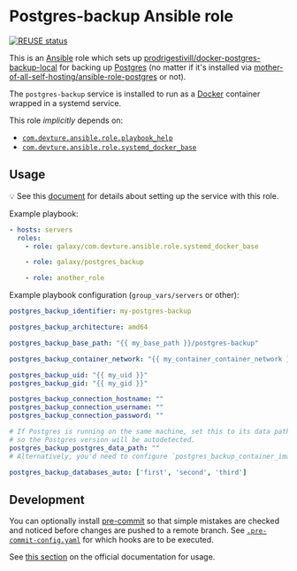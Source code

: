 <!--
SPDX-FileCopyrightText: 2022-2024 Slavi Pantaleev

SPDX-License-Identifier: AGPL-3.0-or-later
-->

# Postgres-backup Ansible role

[![REUSE status](https://api.reuse.software/badge/github.com/mother-of-all-self-hosting/ansible-role-postgres-backup)](https://api.reuse.software/info/github.com/mother-of-all-self-hosting/ansible-role-postgres-backup)

This is an [Ansible](https://www.ansible.com/) role which sets up [prodrigestivill/docker-postgres-backup-local](https://github.com/prodrigestivill/docker-postgres-backup-local) for backing up [Postgres](https://www.postgresql.org/) (no matter if it's installed via [mother-of-all-self-hosting/ansible-role-postgres](https://github.com/mother-of-all-self-hosting/ansible-role-postgres) or not).

The `postgres-backup` service is installed to run as a [Docker](https://www.docker.com/) container wrapped in a systemd service.

This role *implicitly* depends on:

- [`com.devture.ansible.role.playbook_help`](https://github.com/devture/com.devture.ansible.role.playbook_help)
- [`com.devture.ansible.role.systemd_docker_base`](https://github.com/devture/com.devture.ansible.role.systemd_docker_base)

## Usage

💡 See this [document](docs/configuring-postgres-backup.md) for details about setting up the service with this role.

Example playbook:

```yaml
- hosts: servers
  roles:
    - role: galaxy/com.devture.ansible.role.systemd_docker_base

    - role: galaxy/postgres_backup

    - role: another_role
```

Example playbook configuration (`group_vars/servers` or other):

```yaml
postgres_backup_identifier: my-postgres-backup

postgres_backup_architecture: amd64

postgres_backup_base_path: "{{ my_base_path }}/postgres-backup"

postgres_backup_container_network: "{{ my_container_container_network }}"

postgres_backup_uid: "{{ my_uid }}"
postgres_backup_gid: "{{ my_gid }}"

postgres_backup_connection_hostname: ""
postgres_backup_connection_username: ""
postgres_backup_connection_password: ""

# If Postgres is running on the same machine, set this to its data path,
# so the Postgres version will be autodetected.
postgres_backup_postgres_data_path: ""
# Alternatively, you'd need to configure `postgres_backup_container_image_to_use`.

postgres_backup_databases_auto: ['first', 'second', 'third']
```

## Development

You can optionally install [pre-commit](https://pre-commit.com/) so that simple mistakes are checked and noticed before changes are pushed to a remote branch. See [`.pre-commit-config.yaml`](./.pre-commit-config.yaml) for which hooks are to be executed.

See [this section](https://pre-commit.com/#usage) on the official documentation for usage.
